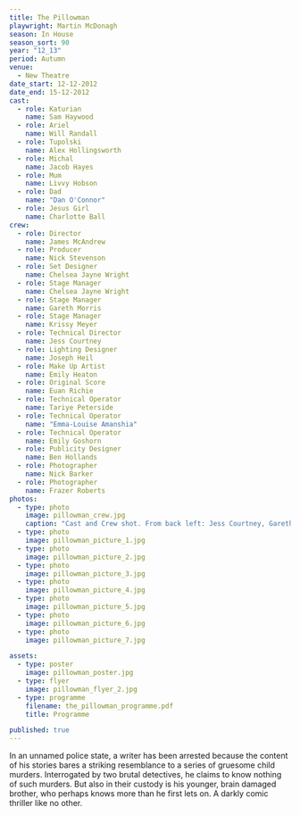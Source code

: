 ```yaml
---
title: The Pillowman
playwright: Martin McDonagh
season: In House
season_sort: 90
year: "12_13"
period: Autumn
venue:
  - New Theatre
date_start: 12-12-2012
date_end: 15-12-2012
cast:
  - role: Katurian
    name: Sam Haywood
  - role: Ariel
    name: Will Randall
  - role: Tupolski
    name: Alex Hollingsworth
  - role: Michal
    name: Jacob Hayes
  - role: Mum
    name: Livvy Hobson
  - role: Dad
    name: "Dan O'Connor"
  - role: Jesus Girl
    name: Charlotte Ball
crew:
  - role: Director
    name: James McAndrew
  - role: Producer
    name: Nick Stevenson
  - role: Set Designer
    name: Chelsea Jayne Wright
  - role: Stage Manager
    name: Chelsea Jayne Wright
  - role: Stage Manager
    name: Gareth Morris
  - role: Stage Manager
    name: Krissy Meyer
  - role: Technical Director
    name: Jess Courtney
  - role: Lighting Designer
    name: Joseph Heil
  - role: Make Up Artist
    name: Emily Heaton
  - role: Original Score
    name: Euan Richie
  - role: Technical Operator
    name: Tariye Peterside
  - role: Technical Operator
    name: "Emma-Louise Amanshia"
  - role: Technical Operator
    name: Emily Goshorn
  - role: Publicity Designer
    name: Ben Hollands
  - role: Photographer
    name: Nick Barker
  - role: Photographer
    name: Frazer Roberts
photos:
  - type: photo
    image: pillowman_crew.jpg
    caption: "Cast and Crew shot. From back left: Jess Courtney, Gareth Morris, Livvy Hobson, Dan O'Connor, Charlotte Ball, Jacob Hayes, James McAndrew, Nick Stevenson, Chelsea Jayne Wright, Emily Heaton. Bottom from left: Sam Haywood, Will Randall, Alex Hollingsworth"
  - type: photo
    image: pillowman_picture_1.jpg
  - type: photo
    image: pillowman_picture_2.jpg
  - type: photo
    image: pillowman_picture_3.jpg
  - type: photo
    image: pillowman_picture_4.jpg
  - type: photo
    image: pillowman_picture_5.jpg
  - type: photo
    image: pillowman_picture_6.jpg
  - type: photo
    image: pillowman_picture_7.jpg

assets:
  - type: poster
    image: pillowman_poster.jpg
  - type: flyer
    image: pillowman_flyer_2.jpg
  - type: programme
    filename: the_pillowman_programme.pdf
    title: Programme

published: true
---
```


In an unnamed police state, a writer has been arrested because the content of his stories bares a striking resemblance to a series of gruesome child murders. Interrogated by two brutal detectives, he claims to know nothing of such murders. But also in their custody is his younger, brain damaged brother, who perhaps knows more than he first lets on. A darkly comic thriller like no other.
